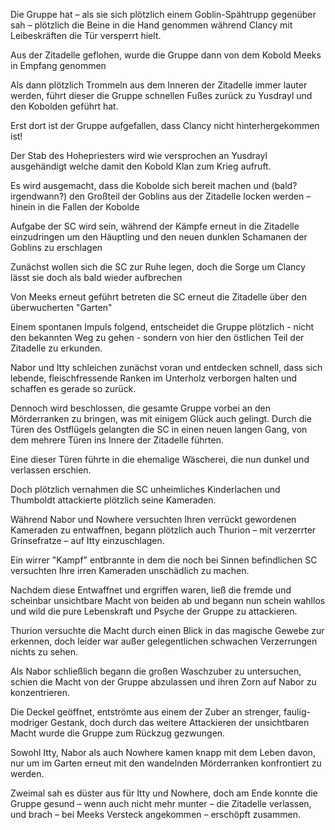 Die Gruppe hat – als sie sich plötzlich einem Goblin-Spähtrupp gegenüber sah – plötzlich die Beine in die Hand genommen während Clancy mit Leibeskräften die Tür versperrt hielt.

Aus der Zitadelle geflohen, wurde die Gruppe dann von dem Kobold Meeks in Empfang genommen

Als dann plötzlich Trommeln aus dem Inneren der Zitadelle immer lauter werden, führt dieser die Gruppe schnellen Fußes zurück zu Yusdrayl und den Kobolden geführt hat.

Erst dort ist der Gruppe aufgefallen, dass Clancy nicht hinterhergekommen ist!

Der Stab des Hohepriesters wird wie versprochen an Yusdrayl ausgehändigt welche damit den Kobold Klan zum Krieg aufruft.

Es wird ausgemacht, dass die Kobolde sich bereit machen und (bald? irgendwann?) den Großteil der Goblins aus der Zitadelle locken werden – hinein in die Fallen der Kobolde

Aufgabe der SC wird sein, während der Kämpfe erneut in die Zitadelle einzudringen um den Häuptling und den neuen dunklen Schamanen der Goblins zu erschlagen

Zunächst wollen sich die SC zur Ruhe legen, doch die Sorge um Clancy lässt sie doch als bald wieder aufbrechen

Von Meeks erneut geführt betreten die SC erneut die Zitadelle über den überwucherten "Garten"

Einem spontanen Impuls folgend, entscheidet die Gruppe plötzlich - nicht den bekannten Weg zu gehen - sondern von hier den östlichen Teil der Zitadelle zu erkunden.

Nabor und Itty schleichen zunächst voran und entdecken schnell, dass sich lebende, fleischfressende Ranken im Unterholz verborgen halten und schaffen es gerade so zurück.

Dennoch wird beschlossen, die gesamte Gruppe vorbei an den Mörderranken zu bringen, was mit einigem Glück auch gelingt.
Durch die Türen des Ostflügels gelangten die SC in einen neuen langen Gang, von dem mehrere Türen ins Innere der Zitadelle führten.

Eine dieser Türen führte in die ehemalige Wäscherei, die nun dunkel und verlassen erschien.

Doch plötzlich vernahmen die SC unheimliches Kinderlachen und Thumboldt attackierte plötzlich seine Kameraden.

Während Nabor und Nowhere versuchten Ihren verrückt gewordenen Kameraden zu entwaffnen, begann plötzlich auch Thurion – mit verzerrter Grinsefratze – auf Itty einzuschlagen.

Ein wirrer "Kampf" entbrannte in dem die noch bei Sinnen befindlichen SC versuchten Ihre irren Kameraden unschädlich zu machen.

Nachdem diese Entwaffnet und ergriffen waren, ließ die fremde und scheinbar unsichtbare Macht von beiden ab und begann nun schein wahllos und wild die pure Lebenskraft und Psyche der Gruppe zu attackieren.

Thurion versuchte die Macht durch einen Blick in das magische Gewebe zur erkennen, doch leider war außer gelegentlichen schwachen Verzerrungen nichts zu sehen.

Als Nabor schließlich begann die großen Waschzuber zu untersuchen, schien die Macht von der Gruppe abzulassen und ihren Zorn auf Nabor zu konzentrieren.

Die Deckel geöffnet, entströmte aus einem der Zuber an strenger, faulig-modriger Gestank, doch durch das weitere Attackieren der unsichtbaren Macht wurde die Gruppe zum Rückzug gezwungen.

Sowohl Itty, Nabor als auch Nowhere kamen knapp mit dem Leben davon, nur um im Garten erneut mit den wandelnden Mörderranken konfrontiert zu werden.

Zweimal sah es düster aus für Itty und Nowhere, doch am Ende konnte die Gruppe gesund – wenn auch nicht mehr munter – die Zitadelle verlassen, und brach – bei Meeks Versteck angekommen – erschöpft zusammen.